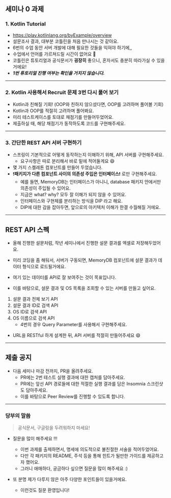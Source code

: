 ## 세미나 0 과제

### 1. Kotlin Tutorial
   - https://play.kotlinlang.org/byExample/overview
   - 설문조사 결과, 대부분 코틀린을 처음 만나시는 것 같아요.
   - 6번의 수업 동안 서버 개발에 대해 필요한 것들을 익혀야 하기에,,
   - 수업에서 언어를 가르쳐드릴 시간이 없어요 🥲
   - 코틀린은 튜토리얼과 공식문서가 **굉장히** 좋으니, 혼자서도 충분히 따라가실 수 있을 거에요!
   - _**1번 튜토리얼 진행 여부는 확인을 거치지 않습니다.**_
---
### 2. Kotlin 사용해서 Recruit 문제 3번 다시 풀어 보기
   - Kotlin과 친해질 기회! (OOP와 친하지 않으셨다면, OOP를 고려하며 풀어볼 기회)
   - Kotlin과 OOP를 적절히 고려하며 풀어봐요.
   - 미리 테스트케이스를 토대로 채점기를 만들어두었어요.
   - 제출하실 때, 해당 채점기가 동작하도록 코드를 구현해주세요.
---
### 3. 간단한 REST API 서버 구현하기
   - 스프링이 기본적으로 어떻게 동작하는지 이해하기 위해, API 서버를 구현해주세요.
     - 요구사항은 따로 분리해서 바로 밑에 적어둘게요 😄
   - 몇 가지 스켈레톤 컴포넌트를 만들어 두었습니다.
   - ❗️**패키지가 다른 컴포넌트 사이의 의존성 주입은 인터페이스**❗️ 로만 구현해주세요.
     - 예를 들면, MemoryDB는 인터페이스가 아니니, database 패키지 안에서만 의존성이 주입될 수 있어요.
     - 지금은 what? why? 모두 잘 이해가 되지 않을 수 있어요.
     - 인터페이스와 구현체를 분리하는 방식을 DIP 라고 해요.
     - DIP에 대한 감을 잡아두면, 앞으로의 아키텍처 이해가 한결 수월해질 거에요.

---
## REST API 스펙

- 올해 진행한 설문처럼, 작년 세미나에서 진행한 설문 결과를 엑셀로 저장해두었어요.
- 미리 코딩을 좀 해둬서, 서버가 구동되면, MemoryDB 컴포넌트에 설문 결과가 데이터 형식으로 로드될거에요.

- 여기 있는 데이터를 API로 잘 보여주는 것이 목표입니다.
- 이를 바탕으로, 설문 결과 및 OS 목록을 조회할 수 있는 서버를 만들고 싶어요.

1. 설문 결과 전체 보기 API
2. 설문 결과 ID로 검색 API
3. OS ID로 검색 API
4. OS 이름으로 검색 API 
   - 4번의 경우 Query Parameter를 사용해서 구현해주세요.

- URL을 RESTful 하게 설계한 뒤, API 서버를 적절히 만들어주세요 😄

---
## 제출 공지

- 다음 세미나 마감 전까지, PR을 올려주세요.
  - PR에는 2번 테스트 실행 결과에 대한 캡처를 담아주세요.
  - PR에는 앞선 API 경로들에 대한 적절한 실행 결과를 담은 Insomnia 스크린샷도 담아주세요.
  - 이를 바탕으로 Peer Review를 진행할 수 있도록 합니다.

---
### 당부의 말씀

> 공식문서, 구글링을 두려워하지 마세요!

- 질문을 많이 해주세요 !!!
  - 이번 과제를 출제하면서, 명세에 의도적으로 불친절한 서술을 적어두었어요.
  - 다만 각 패키지의 README, 주석 등을 통해 힌트가 될만한 가이드를 제공하고자 했어요.
  - 그러니 애매하다, 궁금하다 싶으면 질문을 많이 해주세요 :)


- 또 분명 제가 다루지 않은 아주 다양한 포인트들이 있을거에요.
  - 이런것도 질문 환영입니다!
